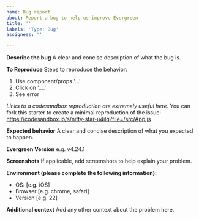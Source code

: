 ```yaml
---
name: Bug report
about: Report a bug to help us improve Evergreen
title: ''
labels: 'Type: Bug'
assignees: ''

---
```


<!---

Hello! And thanks for contributing to Evergreen 🎉

Before opening your issue, make sure you've:
- [ ] read the [Code of Conduct](https://github.com/segmentio/evergreen/blob/master/.github/CODE_OF_CONDUCT.md).
- [ ] searched for similar issues or pull requests to avoid opening duplicate issues
- [ ] can clearly outline reproduction steps whenever possible

Unfortunately, if we do not have enough information or the issue/feature doesn't align with our roadmap, we might respectfully thank you for your time and close the issue.

--->

**Describe the bug**
A clear and concise description of what the bug is.

**To Reproduce**
Steps to reproduce the behavior:
1. Use component/props '...'
2. Click on '....'
3. See error

_Links to a codesandbox reproduction are extremely useful here._ You can fork this starter to create a minimal reproduction of the issue: https://codesandbox.io/s/nifty-star-u4ilq?file=/src/App.js

**Expected behavior**
A clear and concise description of what you expected to happen.

**Evergreen Version**
e.g. v4.24.1

**Screenshots**
If applicable, add screenshots to help explain your problem.

**Environment (please complete the following information):**
 - OS: [e.g. iOS]
 - Browser [e.g. chrome, safari]
 - Version [e.g. 22]

**Additional context**
Add any other context about the problem here.
